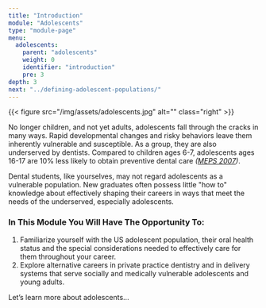```yaml
---
title: "Introduction"
module: "Adolescents"
type: "module-page"
menu:
  adolescents:
    parent: "adolescents"
    weight: 0
    identifier: "introduction"
    pre: 3
depth: 3
next: "../defining-adolescent-populations/"
---
```

<div class="pageblock"><p>{{< figure src="/img/assets/adolescents.jpg" alt="" class="right" >}}</p>
<p>No longer children, and not yet adults, adolescents fall through the cracks in many ways. Rapid developmental changes and risky behaviors leave them inherently vulnerable and susceptible. As a group, they are also underserved by dentists. Compared to children ages 6-7, adolescents ages 16-17 are 10% less likely to obtain preventive dental care <em>(<a href="http://meps.ahrq.gov/mepsweb/data_files/publications/cb17/cb17.pdf" target="_blank">MEPS 2007</a>)</em>.</p>
<p>Dental students, like yourselves, may not regard adolescents as a vulnerable population. New graduates often possess little "how to" knowledge about effectively shaping their careers in ways that meet the needs of the underserved, especially adolescents.</p>
</div><h3>In This Module You Will Have The Opportunity To:</h3><div class="pageblock"><ol>
<li>Familiarize yourself with the US adolescent population, their oral health status and the special considerations needed to effectively care for them throughout your career.</li>
<li>Explore alternative careers in private practice dentistry and in delivery systems that serve socially and medically vulnerable adolescents and young adults.</li>
</ol>
</div><div class="pageblock"><p>Let’s learn more about adolescents…</p>
</div>
